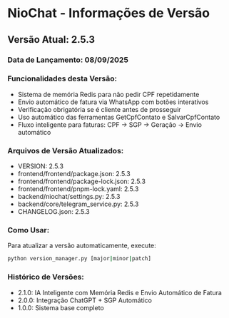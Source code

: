 # NioChat - Informações de Versão

## Versão Atual: 2.5.3

### Data de Lançamento: 08/09/2025

### Funcionalidades desta Versão:
- Sistema de memória Redis para não pedir CPF repetidamente
- Envio automático de fatura via WhatsApp com botões interativos
- Verificação obrigatória se é cliente antes de prosseguir
- Uso automático das ferramentas GetCpfContato e SalvarCpfContato
- Fluxo inteligente para faturas: CPF → SGP → Geração → Envio automático

### Arquivos de Versão Atualizados:
- VERSION: 2.5.3
- frontend/frontend/package.json: 2.5.3
- frontend/frontend/package-lock.json: 2.5.3
- frontend/frontend/pnpm-lock.yaml: 2.5.3
- backend/niochat/settings.py: 2.5.3
- backend/core/telegram_service.py: 2.5.3
- CHANGELOG.json: 2.5.3

### Como Usar:
Para atualizar a versão automaticamente, execute:
```bash
python version_manager.py [major|minor|patch]
```

### Histórico de Versões:
- 2.1.0: IA Inteligente com Memória Redis e Envio Automático de Fatura
- 2.0.0: Integração ChatGPT + SGP Automático
- 1.0.0: Sistema base completo
